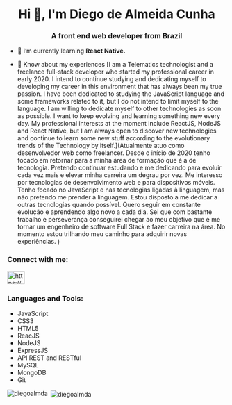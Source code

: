 <h1 align="center">Hi 👋, I'm Diego de Almeida Cunha</h1>
<h3 align="center">A front end web developer from Brazil</h3>

- 🌱 I’m currently learning **React Native.**

- 📄 Know about my experiences [I am a Telematics technologist and a freelance full-stack developer who started my professional career in early 2020. I intend to continue studying and dedicating myself to developing my career in this environment that has always been my true passion. I have been dedicated to studying the JavaScript language and some frameworks related to it, but I do not intend to limit myself to the language. I am willing to dedicate myself to other technologies as soon as possible. I want to keep evolving and learning something new every day. My professional interests at the moment include ReactJS, NodeJS and React Native, but I am always open to discover new technologies and continue to learn some new stuff according to the evolutionary trends of the Technology by itself.](Atualmente atuo como desenvolvedor web como freelancer. Desde o início de 2020 tenho focado em retornar para a minha área de formação que é a de tecnologia. Pretendo continuar estudando e me dedicando para evoluir cada vez mais e elevar minha carreira um degrau por vez. Me interesso por tecnologias de desenvolvimento web e para dispositivos móveis. Tenho focado no JavaScript e nas tecnologias ligadas à linguagem, mas não pretendo me prender à linguagem. Estou disposto a me dedicar a outras tecnologias quando possível. Quero seguir em constante evolução e aprendendo algo novo a cada dia. Sei que com bastante trabalho e perseverança conseguirei chegar ao meu objetivo que é me tornar um engenheiro de software Full Stack e fazer carreira na área. No momento estou trilhando meu caminho para adquirir novas experiências. )

<h3 align="left">Connect with me:</h3>
<p align="left">
<a href="https://www.linkedin.com/in/diegoalmda/" target="blank"><img align="center" src="https://cdn.jsdelivr.net/npm/simple-icons@3.0.1/icons/linkedin.svg" alt="https://www.linkedin.com/in/diegoalmda/" height="30" width="40" /></a>
</p>

<h3 align="left">Languages and Tools:</h3>

 - JavaScript
 - CSS3
 - HTML5
 - ReacJS
 - NodeJS
 - ExpressJS
 - API REST and RESTful
 - MySQL
 - MongoDB
 - Git


<p><img align="left" src="https://github-readme-stats.vercel.app/api/top-langs?username=diegoalmda&show_icons=true&locale=en&layout=compact" alt="diegoalmda" /></p>

<p>&nbsp;<img align="center" src="https://github-readme-stats.vercel.app/api?username=diegoalmda&show_icons=true&locale=en" alt="diegoalmda" /></p>
